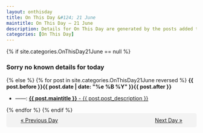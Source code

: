 ```yaml
---
layout: onthisday
title: On This Day &#124; 21 June
maintitle: On This Day — 21 June
description: Details for On This Day are generated by the posts added to the website so the content is subject to changes/updates over time.
categories: [On This Day]
---
```


{% if site.categories.OnThisDay21June == null %}
<h3>Sorry no known details for today</h3>
{% else %}
{% for post in site.categories.OnThisDay21June reversed %}
<strong>{{ post.before }}{{ post.date | date: "%e %B %Y" }}{{ post.after }}</strong>
<ul>
<li> ——: <a class="{{ post.class }}" href="{{ post.url }}"><strong>{{ post.maintitle }}</strong> - {{ post.post_description }}</a></li>
</ul>
{% endfor %}
{% endif %}
<br />
<div style="background-color: #f3f3f3; padding: 10px; border-radius: 5px; text-align: center; display: flex; justify-content: space-evenly;">
<a href="/onthisday/06/06-20">« Previous Day</a>
<span style="visibility:hidden;">[ Visit Leap Year February 29 ]</span>
<a href="/onthisday/06/06-22">Next Day »</a>
</div>
